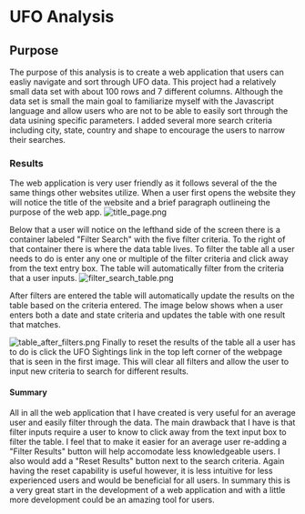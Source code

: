 # UFO Analysis

## Purpose
The purpose of this analysis is to create a web application that users can easliy navigate and sort through UFO data. This project had a relatively small data set with about 100 rows and 7 different columns. Although the data set is small the main goal to familiarize myself with the Javascript language and allow users who are not to be able to easily sort through the data usining specific parameters. I added several more search criteria including city, state, country and shape to encourage the users to narrow their searches. 

### Results
The web application is very user friendly as it follows several of the the same things other websites utilize. When a user first opens the website they will notice the title of the website and a brief paragraph outlineing the purpose of the web app.
![title_page.png](https://github.com/mselover21/UFOs/blob/main/static/images/title_page.png)

Below that a user will notice on the lefthand side of the screen there is a container labeled "Filter Search" with the five filter criteria. To the right of that container there is where the data table lives. To filter the table all a user needs to do is enter any one or multiple of the filter criteria and click away from the text entry box. The table will automatically filter from the criteria that a user inputs. 
![filter_search_table.png](https://github.com/mselover21/UFOs/blob/main/static/images/filter_search_table.png)

After filters are entered the table will automatically update the results on the table based on the criteria entered. The image below shows when a user enters both a date and state criteria and updates the table with one result that matches.

![table_after_filters.png](https://github.com/mselover21/UFOs/blob/main/static/images/table_after_filters.png)
Finally to reset the results of the table all a user has to do is click the UFO Sightings link in the top left corner of the webpage that is seen in the first image. This will clear all filters and allow the user to input new criteria to search for different results.

#### Summary
All in all the web application that I have created is very useful for an average user and easily filter through the data. The main drawback that I have is that filter inputs require a user to know to click away from the text input box to filter the table. I feel that to make it easier for an average user re-adding a "Filter Results" button will help accomodate less knowledgeable users. I also would add a "Reset Results" button next to the search criteria. Again having the reset capability is useful however, it is less intuitive for less experienced users and would be beneficial for all users. In summary this is a very great start in the development of a web application and with a little more development could be an amazing tool for users. 
